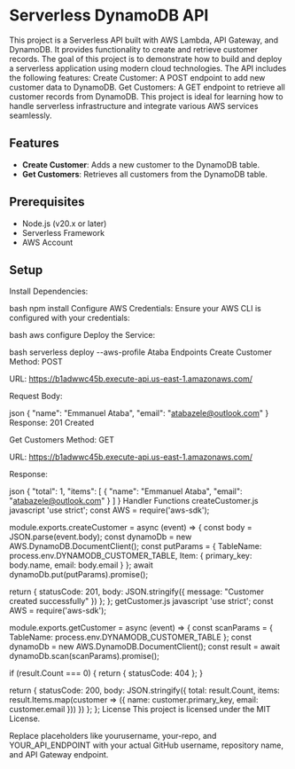 # Serverless DynamoDB API
This project is a Serverless API built with AWS Lambda, API Gateway, and DynamoDB. It provides functionality to create and retrieve customer records. The goal of this project is to demonstrate how to build and deploy a serverless application using modern cloud technologies.
The API includes the following features:
Create Customer: A POST endpoint to add new customer data to DynamoDB.
Get Customers: A GET endpoint to retrieve all customer records from DynamoDB.
This project is ideal for learning how to handle serverless infrastructure and integrate various AWS services seamlessly.
## Features

- **Create Customer**: Adds a new customer to the DynamoDB table.
- **Get Customers**: Retrieves all customers from the DynamoDB table.

## Prerequisites

- Node.js (v20.x or later)
- Serverless Framework
- AWS Account

## Setup
Install Dependencies:

bash
npm install
Configure AWS Credentials: Ensure your AWS CLI is configured with your credentials:

bash
aws configure
Deploy the Service:

bash
serverless deploy --aws-profile Ataba
Endpoints
Create Customer
Method: POST

URL: https://b1adwwc45b.execute-api.us-east-1.amazonaws.com/

Request Body:

json
{
  "name": "Emmanuel Ataba",
  "email": "atabazele@outlook.com"
}
Response: 201 Created

Get Customers
Method: GET

URL: https://b1adwwc45b.execute-api.us-east-1.amazonaws.com/

Response:

json
{
  "total": 1,
  "items": [
    {
      "name": "Emmanuel Ataba",
      "email": "atabazele@outlook.com"
    }
  ]
}
Handler Functions
createCustomer.js
javascript
'use strict';
const AWS = require('aws-sdk');

module.exports.createCustomer = async (event) => {
  const body = JSON.parse(event.body);
  const dynamoDb = new AWS.DynamoDB.DocumentClient();
  const putParams = {
    TableName: process.env.DYNAMODB_CUSTOMER_TABLE,
    Item: {
      primary_key: body.name,
      email: body.email
    }
  };
  await dynamoDb.put(putParams).promise();

  return {
    statusCode: 201,
    body: JSON.stringify({ message: "Customer created successfully" })
  };
};
getCustomer.js
javascript
'use strict';
const AWS = require('aws-sdk');

module.exports.getCustomer = async (event) => {
  const scanParams = {
    TableName: process.env.DYNAMODB_CUSTOMER_TABLE
  };
  const dynamoDb = new AWS.DynamoDB.DocumentClient();
  const result = await dynamoDb.scan(scanParams).promise();

  if (result.Count === 0) {
    return {
      statusCode: 404
    };
  }

  return {
    statusCode: 200,
    body: JSON.stringify({
      total: result.Count,
      items: result.Items.map(customer => ({
        name: customer.primary_key,
        email: customer.email
      }))
    })
  };
};
License
This project is licensed under the MIT License.

Replace placeholders like yourusername, your-repo, and YOUR_API_ENDPOINT with your actual GitHub username, repository name, and API Gateway endpoint.
